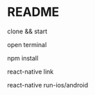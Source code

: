 # README #
clone && start

open terminal 

npm install

react-native link

react-native run-ios/android 
